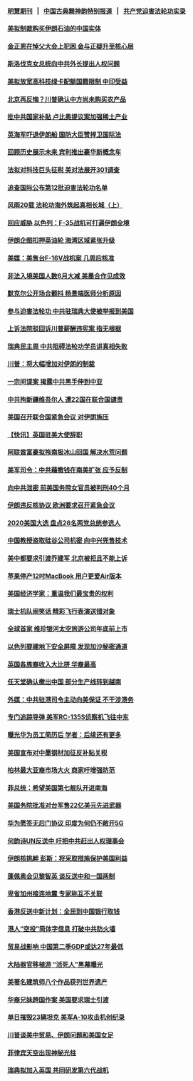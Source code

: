 #### [明慧期刊](https://github.com/gfw-breaker/mh-qikan) &nbsp;&nbsp;|&nbsp;&nbsp; [中国古典舞神韵特别报道](https://github.com/gfw-breaker/mh-news/blob/master/shenyun.md?t=07120335) &nbsp;&nbsp;|&nbsp;&nbsp; [共产党迫害法轮功实录](https://github.com/gfw-breaker/mh-news/blob/master/README.md?t=07120335)  

#### [美拟制裁购买伊朗石油的中国实体](../pages/nsc418/n11378949.md?t=07120335) 

#### [金正恩在悼父大会上犯困 金与正疑升至核心层](../pages/nsc418/n11379332.md?t=07120335) 

#### [斯洛伐克女总统向中共外长提出人权问题](../pages/nsc418/n11379177.md?t=07120335) 

#### [美拟放宽高科技绿卡配额国籍限制 中印受益](../pages/nsc418/n11378695.md?t=07120335) 

#### [北京再反悔？川普确认中方尚未购买农产品](../pages/nsc418/n11378832.md?t=07120335) 

#### [批中共国家补贴 卢比奥提议案加强稀土产业](../pages/nsc418/n11378554.md?t=07120335) 

#### [英海军吓退伊朗船 国防大臣赞捍卫国际法](../pages/nsc418/n11378652.md?t=07120335) 

#### [回顾历史展示未来 宾利推出豪华新概念车](../pages/nsc418/n11378412.md?t=07120335) 

#### [法拟对科技巨头征税 美对法展开301调查](../pages/nsc418/n11378215.md?t=07120335) 

#### [追查国际公布第12批迫害法轮功名单](../pages/nsc418/n11378273.md?t=07120335) 

#### [风雨20载 法轮功海外筑起真相长城（上）](../pages/nsc418/n11362257.md?t=07120335) 

#### [回应威胁 以色列：F-35战机可打遍伊朗全境](../pages/nsc418/n11378082.md?t=07120335) 

#### [伊朗企图扣押英油轮 海湾区域紧张升级](../pages/nsc418/n11377851.md?t=07120335) 

#### [美媒：美售台F-16V战机案 几周后核准](../pages/nsc418/n11377771.md?t=07120335) 

#### [非法入境美国人数6月大减 美墨合作见成效](../pages/nsc418/n11377308.md?t=07120335) 

#### [默克尔公开场合颤抖 杨景端医师分析原因](../pages/nsc418/n11377100.md?t=07120335) 

#### [参与迫害法轮功 中共驻瑞典大使被举报到美国](../pages/nsc418/n11376727.md?t=07120335) 

#### [上诉法院驳回诉川普薪酬违宪案 指无根据](../pages/nsc418/n11376979.md?t=07120335) 

#### [瑞典民主周 中共阻碍法轮功学员讲真相失败](../pages/nsc418/n11376814.md?t=07120335) 

#### [川普：将大幅增加对伊朗的制裁](../pages/nsc418/n11376633.md?t=07120335) 

#### [一宗间谍案 揭露中共黑手伸到中亚](../pages/nsc418/n11376477.md?t=07120335) 

#### [中共拘新疆维吾尔人 遭22国在联合国谴责](../pages/nsc418/n11376307.md?t=07120335) 

#### [美国召开联合国紧急会议 对伊朗施压](../pages/nsc418/n11376199.md?t=07120335) 

#### [【快讯】英国驻美大使辞职](../pages/nsc418/n11376087.md?t=07120335) 

#### [阿联酋富豪拟拖南极冰山回国 解决水荒问题](../pages/nsc418/n11375742.md?t=07120335) 

#### [美军司令：中共藉撒钱在南美扩张 应予反制](../pages/nsc418/n11375541.md?t=07120335) 

#### [向中共泄密 前美国务院女官员被判刑40个月](../pages/nsc418/n11374763.md?t=07120335) 

#### [伊朗违反核协议 欧洲要求召开紧急会议](../pages/nsc418/n11374980.md?t=07120335) 

#### [2020美国大选 盘点26名两党总统参选人](../pages/nsc418/n11374447.md?t=07120335) 

#### [中国教授盗取硅谷公司机密 向中兴兜售技术](../pages/nsc418/n11374684.md?t=07120335) 

#### [美中都要求引渡乔建军 北京被拒且不能上诉](../pages/nsc418/n11374492.md?t=07120335) 

#### [苹果停产12吋MacBook 用户更爱Air版本](../pages/nsc418/n11374258.md?t=07120335) 

#### [美国经济学家：重温我们最宝贵的权利](../pages/nsc418/n11374224.md?t=07120335) 

#### [瑞士机队闹笑话 精彩飞行表演送错对象](../pages/nsc418/n11374240.md?t=07120335) 

#### [全球首家 维珍银河太空旅游公司年底前上市](../pages/nsc418/n11374098.md?t=07120335) 

#### [以色列要建地下安全屏障 发现加沙秘密通道](../pages/nsc418/n11374020.md?t=07120335) 

#### [英国各族裔收入大比拼  华裔最高](../pages/nsc418/n11374091.md?t=07120335) 

#### [任天堂确认撤出中国 部分生产线转到越南](../pages/nsc418/n11374101.md?t=07120335) 

#### [外媒：中共驻港司令主动向美保证 不干涉港务](../pages/nsc418/n11373673.md?t=07120335) 

#### [专门追踪导弹 美军RC-135S侦察机飞往中东](../pages/nsc418/n11373733.md?t=07120335) 

#### [曝光华为员工简历后 学者：后续还有更多](../pages/nsc418/n11373245.md?t=07120335) 

#### [美国宣布对中墨钢材加征反补贴关税](../pages/nsc418/n11373591.md?t=07120335) 

#### [柏林最大亚裔市场大火 商家吁增强防范](../pages/nsc418/n11373505.md?t=07120335) 

#### [菲总统：希望美国第七舰队开进南海](../pages/nsc418/n11373325.md?t=07120335) 

#### [美国务院批准对台军售22亿美元先进武器](../pages/nsc418/n11372759.md?t=07120335) 

#### [华为愿签无后门协议 印度为何仍不敞开5G](../pages/nsc418/n11372425.md?t=07120335) 

#### [何韵诗UN反送中 吁把中共赶出人权理事会](../pages/nsc418/n11372333.md?t=07120335) 

#### [伊朗核挑衅 彭斯：将采取措施保护美国利益](../pages/nsc418/n11372220.md?t=07120335) 

#### [蓬佩奥会见黎智英 谈反送中和一国两制](../pages/nsc418/n11372426.md?t=07120335) 

#### [卑省加州接连地震 专家称互不关联](../pages/nsc418/n11371137.md?t=07120335) 

#### [香港反送中新计划：全民到中国银行取钱](../pages/nsc418/n11372291.md?t=07120335) 

#### [港人“空投”简体字信息 打破中共防火墙](../pages/nsc418/n11372244.md?t=07120335) 

#### [贸易战影响 中国第二季GDP或达27年最低](../pages/nsc418/n11371967.md?t=07120335) 

#### [大陆器官移植游 “活死人”黑幕曝光](../pages/nsc418/n11371067.md?t=07120335) 

#### [美著名建筑师八个作品获列世界遗产](../pages/nsc418/n11371840.md?t=07120335) 

#### [华裔兄妹跨国作案 美国要求瑞士引渡](../pages/nsc418/n11372061.md?t=07120335) 

#### [单日摧毁23辆坦克 美军A-10攻击机创纪录](../pages/nsc418/n11371647.md?t=07120335) 

#### [川普谈美中贸易、伊朗问题和美国女足](../pages/nsc418/n11371588.md?t=07120335) 

#### [菲律宾天空出现神秘光柱](../pages/nsc418/n11371462.md?t=07120335) 

#### [瑞典拟加入英国 共同研发第六代战机](../pages/nsc418/n11371178.md?t=07120335) 

